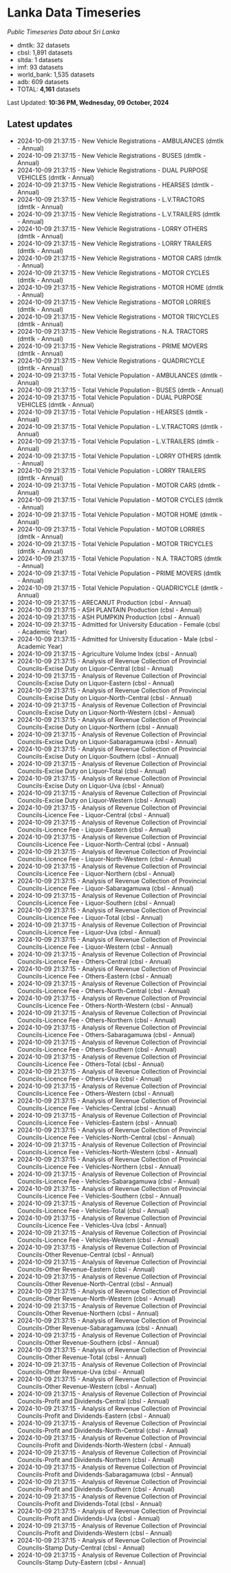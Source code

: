 # Lanka Data Timeseries
*Public Timeseries Data about Sri Lanka*

* dmtlk: 32 datasets
* cbsl: 1,891 datasets
* sltda: 1 datasets
* imf: 93 datasets
* world_bank: 1,535 datasets
* adb: 609 datasets
* TOTAL: **4,161** datasets

Last Updated: **10:36 PM, Wednesday, 09 October, 2024**

## Latest updates

* 2024-10-09 21:37:15 - New Vehicle Registrations - AMBULANCES (dmtlk - Annual)
* 2024-10-09 21:37:15 - New Vehicle Registrations - BUSES (dmtlk - Annual)
* 2024-10-09 21:37:15 - New Vehicle Registrations - DUAL PURPOSE VEHICLES (dmtlk - Annual)
* 2024-10-09 21:37:15 - New Vehicle Registrations - HEARSES (dmtlk - Annual)
* 2024-10-09 21:37:15 - New Vehicle Registrations - L.V.TRACTORS (dmtlk - Annual)
* 2024-10-09 21:37:15 - New Vehicle Registrations - L.V.TRAILERS (dmtlk - Annual)
* 2024-10-09 21:37:15 - New Vehicle Registrations - LORRY OTHERS (dmtlk - Annual)
* 2024-10-09 21:37:15 - New Vehicle Registrations - LORRY TRAILERS (dmtlk - Annual)
* 2024-10-09 21:37:15 - New Vehicle Registrations - MOTOR CARS (dmtlk - Annual)
* 2024-10-09 21:37:15 - New Vehicle Registrations - MOTOR CYCLES (dmtlk - Annual)
* 2024-10-09 21:37:15 - New Vehicle Registrations - MOTOR HOME (dmtlk - Annual)
* 2024-10-09 21:37:15 - New Vehicle Registrations - MOTOR LORRIES (dmtlk - Annual)
* 2024-10-09 21:37:15 - New Vehicle Registrations - MOTOR TRICYCLES (dmtlk - Annual)
* 2024-10-09 21:37:15 - New Vehicle Registrations - N.A. TRACTORS (dmtlk - Annual)
* 2024-10-09 21:37:15 - New Vehicle Registrations - PRIME MOVERS (dmtlk - Annual)
* 2024-10-09 21:37:15 - New Vehicle Registrations - QUADRICYCLE (dmtlk - Annual)
* 2024-10-09 21:37:15 - Total Vehicle Population - AMBULANCES (dmtlk - Annual)
* 2024-10-09 21:37:15 - Total Vehicle Population - BUSES (dmtlk - Annual)
* 2024-10-09 21:37:15 - Total Vehicle Population - DUAL PURPOSE VEHICLES (dmtlk - Annual)
* 2024-10-09 21:37:15 - Total Vehicle Population - HEARSES (dmtlk - Annual)
* 2024-10-09 21:37:15 - Total Vehicle Population - L.V.TRACTORS (dmtlk - Annual)
* 2024-10-09 21:37:15 - Total Vehicle Population - L.V.TRAILERS (dmtlk - Annual)
* 2024-10-09 21:37:15 - Total Vehicle Population - LORRY OTHERS (dmtlk - Annual)
* 2024-10-09 21:37:15 - Total Vehicle Population - LORRY TRAILERS (dmtlk - Annual)
* 2024-10-09 21:37:15 - Total Vehicle Population - MOTOR CARS (dmtlk - Annual)
* 2024-10-09 21:37:15 - Total Vehicle Population - MOTOR CYCLES (dmtlk - Annual)
* 2024-10-09 21:37:15 - Total Vehicle Population - MOTOR HOME (dmtlk - Annual)
* 2024-10-09 21:37:15 - Total Vehicle Population - MOTOR LORRIES (dmtlk - Annual)
* 2024-10-09 21:37:15 - Total Vehicle Population - MOTOR TRICYCLES (dmtlk - Annual)
* 2024-10-09 21:37:15 - Total Vehicle Population - N.A. TRACTORS (dmtlk - Annual)
* 2024-10-09 21:37:15 - Total Vehicle Population - PRIME MOVERS (dmtlk - Annual)
* 2024-10-09 21:37:15 - Total Vehicle Population - QUADRICYCLE (dmtlk - Annual)
* 2024-10-09 21:37:15 - ARECANUT Production (cbsl - Annual)
* 2024-10-09 21:37:15 - ASH PLANTAIN Production (cbsl - Annual)
* 2024-10-09 21:37:15 - ASH PUMPKIN Production (cbsl - Annual)
* 2024-10-09 21:37:15 - Admitted for University Education - Female (cbsl - Academic Year)
* 2024-10-09 21:37:15 - Admitted for University Education - Male (cbsl - Academic Year)
* 2024-10-09 21:37:15 - Agriculture Volume Index (cbsl - Annual)
* 2024-10-09 21:37:15 - Analysis of Revenue Collection of Provincial Councils-Excise Duty on Liquor-Central (cbsl - Annual)
* 2024-10-09 21:37:15 - Analysis of Revenue Collection of Provincial Councils-Excise Duty on Liquor-Eastern (cbsl - Annual)
* 2024-10-09 21:37:15 - Analysis of Revenue Collection of Provincial Councils-Excise Duty on Liquor-North-Central (cbsl - Annual)
* 2024-10-09 21:37:15 - Analysis of Revenue Collection of Provincial Councils-Excise Duty on Liquor-North-Western (cbsl - Annual)
* 2024-10-09 21:37:15 - Analysis of Revenue Collection of Provincial Councils-Excise Duty on Liquor-Northern (cbsl - Annual)
* 2024-10-09 21:37:15 - Analysis of Revenue Collection of Provincial Councils-Excise Duty on Liquor-Sabaragamuwa (cbsl - Annual)
* 2024-10-09 21:37:15 - Analysis of Revenue Collection of Provincial Councils-Excise Duty on Liquor-Southern (cbsl - Annual)
* 2024-10-09 21:37:15 - Analysis of Revenue Collection of Provincial Councils-Excise Duty on Liquor-Total (cbsl - Annual)
* 2024-10-09 21:37:15 - Analysis of Revenue Collection of Provincial Councils-Excise Duty on Liquor-Uva (cbsl - Annual)
* 2024-10-09 21:37:15 - Analysis of Revenue Collection of Provincial Councils-Excise Duty on Liquor-Western (cbsl - Annual)
* 2024-10-09 21:37:15 - Analysis of Revenue Collection of Provincial Councils-Licence Fee - Liquor-Central (cbsl - Annual)
* 2024-10-09 21:37:15 - Analysis of Revenue Collection of Provincial Councils-Licence Fee - Liquor-Eastern (cbsl - Annual)
* 2024-10-09 21:37:15 - Analysis of Revenue Collection of Provincial Councils-Licence Fee - Liquor-North-Central (cbsl - Annual)
* 2024-10-09 21:37:15 - Analysis of Revenue Collection of Provincial Councils-Licence Fee - Liquor-North-Western (cbsl - Annual)
* 2024-10-09 21:37:15 - Analysis of Revenue Collection of Provincial Councils-Licence Fee - Liquor-Northern (cbsl - Annual)
* 2024-10-09 21:37:15 - Analysis of Revenue Collection of Provincial Councils-Licence Fee - Liquor-Sabaragamuwa (cbsl - Annual)
* 2024-10-09 21:37:15 - Analysis of Revenue Collection of Provincial Councils-Licence Fee - Liquor-Southern (cbsl - Annual)
* 2024-10-09 21:37:15 - Analysis of Revenue Collection of Provincial Councils-Licence Fee - Liquor-Total (cbsl - Annual)
* 2024-10-09 21:37:15 - Analysis of Revenue Collection of Provincial Councils-Licence Fee - Liquor-Uva (cbsl - Annual)
* 2024-10-09 21:37:15 - Analysis of Revenue Collection of Provincial Councils-Licence Fee - Liquor-Western (cbsl - Annual)
* 2024-10-09 21:37:15 - Analysis of Revenue Collection of Provincial Councils-Licence Fee - Others-Central (cbsl - Annual)
* 2024-10-09 21:37:15 - Analysis of Revenue Collection of Provincial Councils-Licence Fee - Others-Eastern (cbsl - Annual)
* 2024-10-09 21:37:15 - Analysis of Revenue Collection of Provincial Councils-Licence Fee - Others-North-Central (cbsl - Annual)
* 2024-10-09 21:37:15 - Analysis of Revenue Collection of Provincial Councils-Licence Fee - Others-North-Western (cbsl - Annual)
* 2024-10-09 21:37:15 - Analysis of Revenue Collection of Provincial Councils-Licence Fee - Others-Northern (cbsl - Annual)
* 2024-10-09 21:37:15 - Analysis of Revenue Collection of Provincial Councils-Licence Fee - Others-Sabaragamuwa (cbsl - Annual)
* 2024-10-09 21:37:15 - Analysis of Revenue Collection of Provincial Councils-Licence Fee - Others-Southern (cbsl - Annual)
* 2024-10-09 21:37:15 - Analysis of Revenue Collection of Provincial Councils-Licence Fee - Others-Total (cbsl - Annual)
* 2024-10-09 21:37:15 - Analysis of Revenue Collection of Provincial Councils-Licence Fee - Others-Uva (cbsl - Annual)
* 2024-10-09 21:37:15 - Analysis of Revenue Collection of Provincial Councils-Licence Fee - Others-Western (cbsl - Annual)
* 2024-10-09 21:37:15 - Analysis of Revenue Collection of Provincial Councils-Licence Fee - Vehicles-Central (cbsl - Annual)
* 2024-10-09 21:37:15 - Analysis of Revenue Collection of Provincial Councils-Licence Fee - Vehicles-Eastern (cbsl - Annual)
* 2024-10-09 21:37:15 - Analysis of Revenue Collection of Provincial Councils-Licence Fee - Vehicles-North-Central (cbsl - Annual)
* 2024-10-09 21:37:15 - Analysis of Revenue Collection of Provincial Councils-Licence Fee - Vehicles-North-Western (cbsl - Annual)
* 2024-10-09 21:37:15 - Analysis of Revenue Collection of Provincial Councils-Licence Fee - Vehicles-Northern (cbsl - Annual)
* 2024-10-09 21:37:15 - Analysis of Revenue Collection of Provincial Councils-Licence Fee - Vehicles-Sabaragamuwa (cbsl - Annual)
* 2024-10-09 21:37:15 - Analysis of Revenue Collection of Provincial Councils-Licence Fee - Vehicles-Southern (cbsl - Annual)
* 2024-10-09 21:37:15 - Analysis of Revenue Collection of Provincial Councils-Licence Fee - Vehicles-Total (cbsl - Annual)
* 2024-10-09 21:37:15 - Analysis of Revenue Collection of Provincial Councils-Licence Fee - Vehicles-Uva (cbsl - Annual)
* 2024-10-09 21:37:15 - Analysis of Revenue Collection of Provincial Councils-Licence Fee - Vehicles-Western (cbsl - Annual)
* 2024-10-09 21:37:15 - Analysis of Revenue Collection of Provincial Councils-Other Revenue-Central (cbsl - Annual)
* 2024-10-09 21:37:15 - Analysis of Revenue Collection of Provincial Councils-Other Revenue-Eastern (cbsl - Annual)
* 2024-10-09 21:37:15 - Analysis of Revenue Collection of Provincial Councils-Other Revenue-North-Central (cbsl - Annual)
* 2024-10-09 21:37:15 - Analysis of Revenue Collection of Provincial Councils-Other Revenue-North-Western (cbsl - Annual)
* 2024-10-09 21:37:15 - Analysis of Revenue Collection of Provincial Councils-Other Revenue-Northern (cbsl - Annual)
* 2024-10-09 21:37:15 - Analysis of Revenue Collection of Provincial Councils-Other Revenue-Sabaragamuwa (cbsl - Annual)
* 2024-10-09 21:37:15 - Analysis of Revenue Collection of Provincial Councils-Other Revenue-Southern (cbsl - Annual)
* 2024-10-09 21:37:15 - Analysis of Revenue Collection of Provincial Councils-Other Revenue-Total (cbsl - Annual)
* 2024-10-09 21:37:15 - Analysis of Revenue Collection of Provincial Councils-Other Revenue-Uva (cbsl - Annual)
* 2024-10-09 21:37:15 - Analysis of Revenue Collection of Provincial Councils-Other Revenue-Western (cbsl - Annual)
* 2024-10-09 21:37:15 - Analysis of Revenue Collection of Provincial Councils-Profit and Dividends-Central (cbsl - Annual)
* 2024-10-09 21:37:15 - Analysis of Revenue Collection of Provincial Councils-Profit and Dividends-Eastern (cbsl - Annual)
* 2024-10-09 21:37:15 - Analysis of Revenue Collection of Provincial Councils-Profit and Dividends-North-Central (cbsl - Annual)
* 2024-10-09 21:37:15 - Analysis of Revenue Collection of Provincial Councils-Profit and Dividends-North-Western (cbsl - Annual)
* 2024-10-09 21:37:15 - Analysis of Revenue Collection of Provincial Councils-Profit and Dividends-Northern (cbsl - Annual)
* 2024-10-09 21:37:15 - Analysis of Revenue Collection of Provincial Councils-Profit and Dividends-Sabaragamuwa (cbsl - Annual)
* 2024-10-09 21:37:15 - Analysis of Revenue Collection of Provincial Councils-Profit and Dividends-Southern (cbsl - Annual)
* 2024-10-09 21:37:15 - Analysis of Revenue Collection of Provincial Councils-Profit and Dividends-Total (cbsl - Annual)
* 2024-10-09 21:37:15 - Analysis of Revenue Collection of Provincial Councils-Profit and Dividends-Uva (cbsl - Annual)
* 2024-10-09 21:37:15 - Analysis of Revenue Collection of Provincial Councils-Profit and Dividends-Western (cbsl - Annual)
* 2024-10-09 21:37:15 - Analysis of Revenue Collection of Provincial Councils-Stamp Duty-Central (cbsl - Annual)
* 2024-10-09 21:37:15 - Analysis of Revenue Collection of Provincial Councils-Stamp Duty-Eastern (cbsl - Annual)